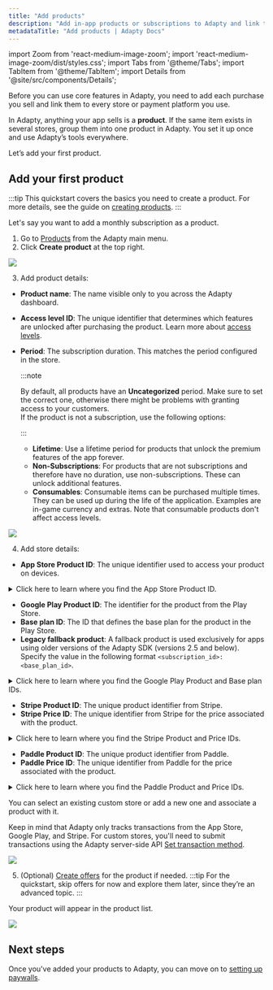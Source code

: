 ```yaml
---
title: "Add products"
description: "Add in‑app products or subscriptions to Adapty and link them to your App Store, Google Play, Stripe, Paddle, or custom‑store listings."
metadataTitle: "Add products | Adapty Docs"
---
```


import Zoom from 'react-medium-image-zoom';
import 'react-medium-image-zoom/dist/styles.css';
import Tabs from '@theme/Tabs';
import TabItem from '@theme/TabItem';
import Details from '@site/src/components/Details';


Before you can use core features in Adapty, you need to add each purchase you sell and link them to every store or payment platform you use.

In Adapty, anything your app sells is a **product**. If the same item exists in several stores, group them into one product in Adapty. You set it up once and use Adapty’s tools everywhere.

Let’s add your first product.

## Add your first product

:::tip
This quickstart covers the basics you need to create a product. For more details, see the guide on [creating products](create-product.md).
:::

Let's say you want to add a monthly subscription as a product.

1. Go to [Products](https://app.adapty.io/products) from the Adapty main menu.
2. Click **Create product** at the top right.

<Zoom>
  <img src={require('./img/create-product.png').default}
  style={{
    border: '1px solid #727272', /* border width and color */
    width: '700px', /* image width */
    display: 'block', /* for alignment */
    margin: '0 auto' /* center alignment */
  }}
/>
</Zoom>

3. Add product details:
- **Product name**: The name visible only to you across the Adapty dashboard.
- **Access level ID**: The unique identifier that determines which features are unlocked after purchasing the product. Learn more about [access levels](access-level.md).
- **Period**: The subscription duration. This matches the period configured in the store.
  
  :::note
  
    By default, all products have an **Uncategorized** period. Make sure to set the correct one, otherwise there might be problems with granting access to your customers.  
    If the product is not a subscription, use the following options:
  
  :::
  - **Lifetime**: Use a lifetime period for products that unlock the premium features of the app forever.
  - **Non-Subscriptions**: For products that are not subscriptions and therefore have no duration, use non-subscriptions. These can unlock additional features.
  - **Consumables**: Consumable items can be purchased multiple times. They can be used up during the life of the application. Examples are in-game currency and extras. Note that consumable products don't affect access levels.

<Zoom>
  <img src={require('./img/product-details.png').default}
  style={{
    border: '1px solid #727272', /* border width and color */
    width: '700px', /* image width */
    display: 'block', /* for alignment */
    margin: '0 auto' /* center alignment */
  }}
/>
</Zoom>

4. Add store details:

<Tabs>
<TabItem value="App Store" label="App Store" default>

- **App Store Product ID**: The unique identifier used to access your product on devices.

<details>
    <summary>Click here to learn where you find the App Store Product ID.</summary>


1. Go to **Monetize > Subscriptions** in your [Apple App Store Connect](https://appstoreconnect.apple.com/login) account.
2. Open the **Subscription group** for the purchase.
3. You will see the **Product ID** column for purchases included in the subscription group.

</details>


</TabItem>

<TabItem value="Google Play" label="Google Play" default>

- **Google Play Product ID**: The identifier for the product from the Play Store.
- **Base plan ID**: The ID that defines the base plan for the product in the Play Store.
- **Legacy fallback product**: A fallback product is used exclusively for apps using older versions of the Adapty SDK (versions 2.5 and below). Specify the value in the following format `<subscription_id>:<base_plan_id>`.

<details>
    <summary>Click here to learn where you find the Google Play Product and Base plan IDs.</summary>


1. Go to **Monetize with Play > Products > Subscriptions** in your [Google Play Console](https://play.google.com/console/developers/android/app) account.
2. Open the **Subscription** for the purchase.
3. You will see the Product ID in the **Subscription details** section and the Base plan ID in the **ID and duration** column of the **Base plans and offers** section.

</details>

</TabItem>

<TabItem value="Stripe" label="Stripe" default>

- **Stripe Product ID**: The unique product identifier from Stripe.
- **Stripe Price ID**: The unique identifier from Stripe for the price associated with the product.

<details>
    <summary>Click here to learn where you find the Stripe Product and Price IDs.</summary>


1. Go to your [Product Catalog](https://dashboard.stripe.com/products?active=true) in Stripe.
2. Open the product you need.
3. You will see:
- The Stripe Product ID (looks like `prod_...`) in the top right corner.
- The Stripe Price ID (looks like `price_...`) in the **API ID** column of the **Pricing** section.

</details>

</TabItem>

<TabItem value="Paddle" label="Paddle" default>

- **Paddle Product ID**: The unique product identifier from Paddle.
- **Paddle Price ID**: The unique identifier from Paddle for the price associated with the product.

<details>
    <summary>Click here to learn where you find the Paddle Product and Price IDs.</summary>


1. Go to your [Product Catalog](https://vendors.paddle.com/products-v2) in Paddle.
2. Open the product you need.
3. You will see:
- The Paddle Product ID (looks like `pro_...`) in the **Additional details** section.
- The Paddle Price ID (looks like `pri_...`) in the **ID** column of the **Prices** section.

</details>

</TabItem>

<TabItem value="Custom" label="Custom store" default>

You can select an existing custom store or add a new one and associate a product with it. 

Keep in mind that Adapty only tracks transactions from the App Store, Google Play, and Stripe. For custom stores, you'll need to submit transactions using the Adapty server-side API [Set transaction method](ss-set-transaction.md).

</TabItem>

</Tabs>

<Zoom>
  <img src={require('./img/stores-info.png').default}
  style={{
    border: '1px solid #727272', /* border width and color */
    width: '700px', /* image width */
    display: 'block', /* for alignment */
    margin: '0 auto' /* center alignment */
  }}
/>
</Zoom>

5. (Optional) [Create offers](create-offer.md) for the product if needed.
:::tip
For the quickstart, skip offers for now and explore them later, since they’re an advanced topic.
:::

Your product will appear in the product list.

<Zoom>
  <img src={require('./img/created-product.png').default}
  style={{
    border: '1px solid #727272', /* border width and color */
    width: '700px', /* image width */
    display: 'block', /* for alignment */
    margin: '0 auto' /* center alignment */
  }}
/>
</Zoom>

## Next steps

Once you've added your products to Adapty, you can move on to [setting up paywalls](quickstart-paywalls.md).





